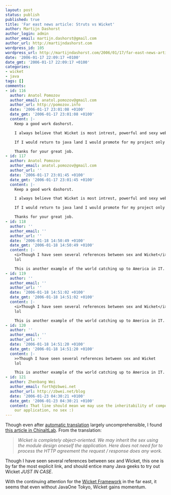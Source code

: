 ```yaml
---
layout: post
status: publish
published: true
title: 'Far east news article: Struts vs Wicket'
author: Martijn Dashorst
author_login: admin
author_email: martijn.dashorst@gmail.com
author_url: http://martijndashorst.com
wordpress_id: 105
wordpress_url: http://martijndashorst.com/2006/01/17/far-east-news-article-struts-vs-wicket/
date: '2006-01-17 22:09:17 +0100'
date_gmt: '2006-01-17 22:09:17 +0100'
categories:
- wicket
- java
tags: []
comments:
- id: 116
  author: Anatol Pomozov
  author_email: anatol.pomozov@gmail.com
  author_url: http://pomozov.info
  date: '2006-01-17 23:01:08 +0100'
  date_gmt: '2006-01-17 23:01:08 +0100'
  content: |-
    Keep a good work dashorst.

    I always believe that Wicket is most intrest, powerful and sexy web-framework for Java. Brilliant future waiting for this framework.

    If I would return to java land I would promote for my project only Wicket, not any other WebFramework.

    Thanks for your great job.
- id: 117
  author: Anatol Pomozov
  author_email: anatol.pomozov@gmail.com
  author_url: ''
  date: '2006-01-17 23:01:45 +0100'
  date_gmt: '2006-01-17 23:01:45 +0100'
  content: |-
    Keep a good work dashorst.

    I always believe that Wicket is most intrest, powerful and sexy web-framework for Java. Brilliant future waiting for this framework.

    If I would return to java land I would promote for my project only Wicket, not any other WebFramework.

    Thanks for your great job.
- id: 118
  author: ''
  author_email: ''
  author_url: ''
  date: '2006-01-18 14:50:49 +0100'
  date_gmt: '2006-01-18 14:50:49 +0100'
  content: |-
    <i>Though I have seen several references between sex and Wicket</i>
    lol

    This is another example of the world catching up to America in IT.  Lately, when I search for a technical question, more and more sites are foreign.
- id: 119
  author: ''
  author_email: ''
  author_url: ''
  date: '2006-01-18 14:51:02 +0100'
  date_gmt: '2006-01-18 14:51:02 +0100'
  content: |-
    <i>Though I have seen several references between sex and Wicket</i>
    lol

    This is another example of the world catching up to America in IT.  Lately, when I search for a technical question, more and more sites are foreign.
- id: 120
  author: ''
  author_email: ''
  author_url: ''
  date: '2006-01-18 14:51:20 +0100'
  date_gmt: '2006-01-18 14:51:20 +0100'
  content: |-
    >>Though I have seen several references between sex and Wicket
    lol

    This is another example of the world catching up to America in IT.  Lately, when I search for a technical question, more and more sites are foreign.
- id: 121
  author: Zhenbang Wei
  author_email: forth@zbwei.net
  author_url: http://zbwei.net/blog
  date: '2006-01-23 04:30:21 +0100'
  date_gmt: '2006-01-23 04:30:21 +0100'
  content: That line should mean we may use the inheritability of component to design
    our application, no sex :)
---
```

<p>Though even after <a href="http://google.com/translate?u=http%3A%2F%2Fjava.chinaitlab.com%2FStruts%2F42323.html&langpair=zh-CN%7Cen&hl=en&ie=UTF8">automatic translation</a> largely uncomprehensible, I found <a href="http://java.chinaitlab.com/Struts/42323.html">this article in ChinaItLab</a>. From the translation:</p>
<blockquote><p><i>Wicket is completely object-oriented. We may inherit the sex using the module design oneself the application. Here does not need for to process the HTTP agreement the request / response does any work.</i></p></blockquote>
<p>Though I have seen several references between sex and Wicket, this one is by far the most explicit link, and should entice many Java geeks to try out Wicket <i>JUST IN CASE</i>.</p>
<p>With the continuing attention for the <a href="http://wicket.sf.net">Wicket Framework</a> in the far east, it seems that even without JavaOne Tokyo, Wicket gains momentum.</p>
